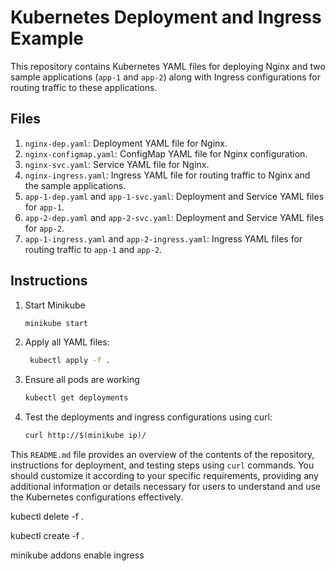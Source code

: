 # Kubernetes Deployment and Ingress Example

This repository contains Kubernetes YAML files for deploying Nginx and two sample applications (`app-1` and `app-2`) along with Ingress configurations for routing traffic to these applications.

## Files

1. `nginx-dep.yaml`: Deployment YAML file for Nginx.
2. `nginx-configmap.yaml`: ConfigMap YAML file for Nginx configuration.
3. `nginx-svc.yaml`: Service YAML file for Nginx.
4. `nginx-ingress.yaml`: Ingress YAML file for routing traffic to Nginx and the sample applications.
5. `app-1-dep.yaml` and `app-1-svc.yaml`: Deployment and Service YAML files for `app-1`.
6. `app-2-dep.yaml` and `app-2-svc.yaml`: Deployment and Service YAML files for `app-2`.
7. `app-1-ingress.yaml` and `app-2-ingress.yaml`: Ingress YAML files for routing traffic to `app-1` and `app-2`.

## Instructions
1. Start Minikube
    ```bash
    minikube start

1. Apply all YAML files:

   ```bash
    kubectl apply -f .

3. Ensure all pods are working
    ```bash
    kubectl get deployments

5. Test the deployments and ingress configurations using curl:
    ```bash
    curl http://$(minikube ip)/


This `README.md` file provides an overview of the contents of the repository, instructions for deployment, and testing steps using `curl` commands. You should customize it according to your specific requirements, providing any additional information or details necessary for users to understand and use the Kubernetes configurations effectively.


kubectl delete -f .

kubectl create -f .

minikube addons enable ingress
